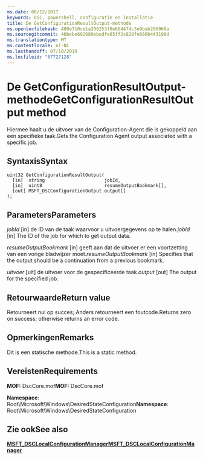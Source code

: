 ```yaml
---
ms.date: 06/12/2017
keywords: DSC, powershell, configuratie en installatie
title: De GetConfigurationResultOutput-methode
ms.openlocfilehash: 480e710ce1a208253f0e664474c3e9bab296066a
ms.sourcegitcommit: 46bebe692689ebedfe65ff2c828fe666b443198d
ms.translationtype: MT
ms.contentlocale: nl-NL
ms.lasthandoff: 07/10/2019
ms.locfileid: "67727128"
---
```

# <a name="getconfigurationresultoutput-method"></a><span data-ttu-id="cd49d-103">De GetConfigurationResultOutput-methode</span><span class="sxs-lookup"><span data-stu-id="cd49d-103">GetConfigurationResultOutput method</span></span>

<span data-ttu-id="cd49d-104">Hiermee haalt u de uitvoer van de Configuration-Agent die is gekoppeld aan een specifieke taak.</span><span class="sxs-lookup"><span data-stu-id="cd49d-104">Gets the Configuration Agent output associated with a specific job.</span></span>

## <a name="syntax"></a><span data-ttu-id="cd49d-105">Syntaxis</span><span class="sxs-lookup"><span data-stu-id="cd49d-105">Syntax</span></span>

```mof
uint32 GetConfigurationResultOutput(
  [in]  string                      jobId,
  [in]  uint8                       resumeOutputBookmark[],
  [out] MSFT_DSCConfigurationOutput output[]
);
```

## <a name="parameters"></a><span data-ttu-id="cd49d-106">Parameters</span><span class="sxs-lookup"><span data-stu-id="cd49d-106">Parameters</span></span>

<span data-ttu-id="cd49d-107">*jobId* \[in\] de ID van de taak waarvoor u uitvoergegevens op te halen.</span><span class="sxs-lookup"><span data-stu-id="cd49d-107">*jobId* \[in\] The ID of the job for which to get output data.</span></span>

<span data-ttu-id="cd49d-108">*resumeOutputBookmark* \[in\] geeft aan dat de uitvoer er een voortzetting van een vorige bladwijzer moet.</span><span class="sxs-lookup"><span data-stu-id="cd49d-108">*resumeOutputBookmark* \[in\] Specifies that the output should be a continuation from a previous bookmark.</span></span>

<span data-ttu-id="cd49d-109">*uitvoer* \[uit\] de uitvoer voor de gespecificeerde taak.</span><span class="sxs-lookup"><span data-stu-id="cd49d-109">*output* \[out\] The output for the specified job.</span></span>

## <a name="return-value"></a><span data-ttu-id="cd49d-110">Retourwaarde</span><span class="sxs-lookup"><span data-stu-id="cd49d-110">Return value</span></span>

<span data-ttu-id="cd49d-111">Retourneert nul op succes; Anders retourneert een foutcode.</span><span class="sxs-lookup"><span data-stu-id="cd49d-111">Returns zero on success; otherwise returns an error code.</span></span>

## <a name="remarks"></a><span data-ttu-id="cd49d-112">Opmerkingen</span><span class="sxs-lookup"><span data-stu-id="cd49d-112">Remarks</span></span>

<span data-ttu-id="cd49d-113">Dit is een statische methode.</span><span class="sxs-lookup"><span data-stu-id="cd49d-113">This is a static method.</span></span>

## <a name="requirements"></a><span data-ttu-id="cd49d-114">Vereisten</span><span class="sxs-lookup"><span data-stu-id="cd49d-114">Requirements</span></span>

<span data-ttu-id="cd49d-115">**MOF:** DscCore.mof</span><span class="sxs-lookup"><span data-stu-id="cd49d-115">**MOF:** DscCore.mof</span></span>

<span data-ttu-id="cd49d-116">**Namespace**: Root\Microsoft\Windows\DesiredStateConfiguration</span><span class="sxs-lookup"><span data-stu-id="cd49d-116">**Namespace**: Root\Microsoft\Windows\DesiredStateConfiguration</span></span>

## <a name="see-also"></a><span data-ttu-id="cd49d-117">Zie ook</span><span class="sxs-lookup"><span data-stu-id="cd49d-117">See also</span></span>

[<span data-ttu-id="cd49d-118">**MSFT_DSCLocalConfigurationManager**</span><span class="sxs-lookup"><span data-stu-id="cd49d-118">**MSFT_DSCLocalConfigurationManager**</span></span>](msft-dsclocalconfigurationmanager.md)
